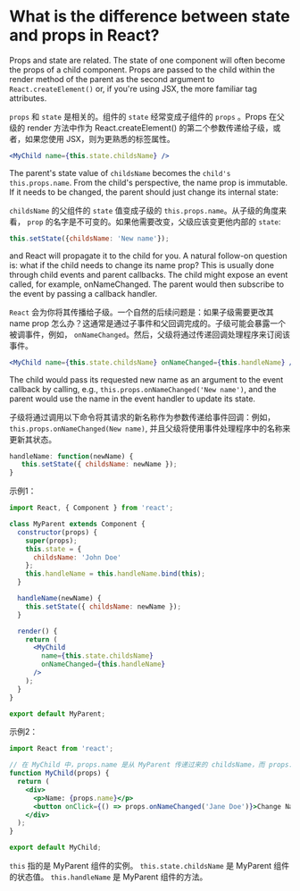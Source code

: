 # What is the difference between state and props in React?

Props and state are related. The state of one component will often become the props of a child component. Props are passed to the child within the render method of the parent as the second argument to `React.createElement()` or, if you're using JSX, the more familiar tag attributes.

`props` 和 `state` 是相关的。组件的 `state` 经常变成子组件的 `props` 。Props 在父级的 render 方法中作为 React.createElement() 的第二个参数传递给子级，或者，如果您使用 JSX，则为更熟悉的标签属性。

```jsx
<MyChild name={this.state.childsName} />
```

The parent's state value of `childsName` becomes the `child's this.props.name`. From the child's perspective, the name prop is immutable. If it needs to be changed, the parent should just change its internal state:

`childsName` 的父组件的 `state` 值变成子级的 `this.props.name`。从子级的角度来看， `prop` 的名字是不可变的。如果他需要改变，父级应该变更他内部的 `state`:

```jsx
this.setState({childsName: 'New name'});
```

and React will propagate it to the child for you. A natural follow-on question is: what if the child needs to change its name prop? This is usually done through child events and parent callbacks. The child might expose an event called, for example, onNameChanged. The parent would then subscribe to the event by passing a callback handler.

`React` 会为你将其传播给子级。一个自然的后续问题是：如果子级需要更改其 name prop 怎么办？这通常是通过子事件和父回调完成的。子级可能会暴露一个被调事件，例如， `onNameChanged`。然后，父级将通过传递回调处理程序来订阅该事件。

```jsx
<MyChild name={this.state.childsName} onNameChanged={this.handleName} />
```

The child would pass its requested new name as an argument to the event callback by calling, e.g., `this.props.onNameChanged('New name')`, and the parent would use the name in the event handler to update its state.

子级将通过调用以下命令将其请求的新名称作为参数传递给事件回调：例如，`this.props.onNameChanged(New name)`, 并且父级将使用事件处理程序中的名称来更新其状态。

```jsx
handleName: function(newName) {
   this.setState({ childsName: newName });
}
```

示例1：

```jsx
import React, { Component } from 'react';

class MyParent extends Component {
  constructor(props) {
    super(props);
    this.state = {
      childsName: 'John Doe'
    };
    this.handleName = this.handleName.bind(this);
  }

  handleName(newName) {
    this.setState({ childsName: newName });
  }

  render() {
    return (
      <MyChild 
        name={this.state.childsName}                                            // this.state.childsName 是 MyParent 组件的状态属性 childsName，其初始值是 'John Doe'。
        onNameChanged={this.handleName}                                         // this.handleName 是 MyParent 组件的一个方法，用于处理名字的变化。
      />
    );
  }
}

export default MyParent;

```

示例2：

```jsx
import React from 'react';

// 在 MyChild 中，props.name 是从 MyParent 传递过来的 childsName，而 props.onNameChanged 是从 MyParent 传递过来的 handleName 方法。
function MyChild(props) {
  return (
    <div>
      <p>Name: {props.name}</p>
      <button onClick={() => props.onNameChanged('Jane Doe')}>Change Name</button>
    </div>
  );
}

export default MyChild;

```


`this` 指的是 MyParent 组件的实例。
`this.state.childsName` 是 MyParent 组件的状态值。
`this.handleName` 是 MyParent 组件的方法。